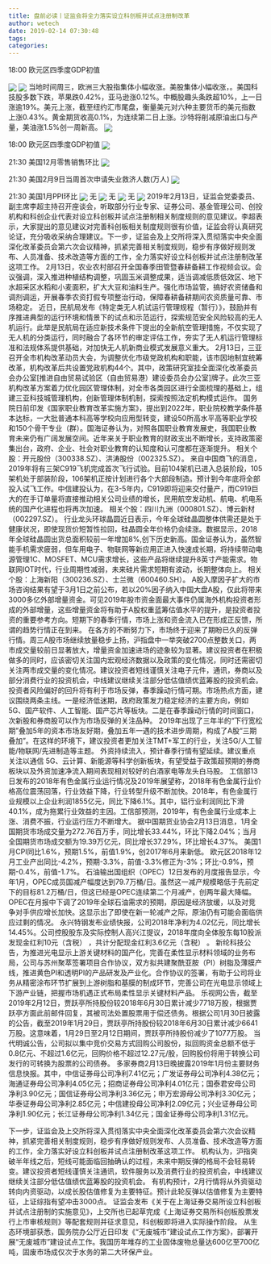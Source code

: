 ```yaml
---
title: 盘前必读丨证监会将全力落实设立科创板并试点注册制改革
author: wetech
date: 2019-02-14 07:30:48
tags: 
categories: 
---
```

18:00 欧元区四季度GDP初值
<!-- more -->
<img align="center" border="0" src="https://imgcdn.yicai.com/uppics/images/2018/11/5795dce2c13c12cd19ef68151420a6d2.jpg" />
<img align="center" border="0" src="https://imgcdn.yicai.com/uppics/images/2019/02/aeb7b21d1203c2f6f22184aac8e6c09d.jpg" />
当地时间周三，欧洲三大股指集体小幅收涨。美股集体小幅收涨，。美国科技股多数下跌，苹果跌0.42%，亚马逊涨0.12%。中概股趣头条跌超10%，上一日涨逾19%。美元上涨，截至纽约汇市尾盘，衡量美元对六种主要货币的美元指数上涨0.43%。黄金期货收高0.1%，为连续第二日上涨。沙特将削减原油出口与产量，美油涨1.5%创一周新高。
<img align="center" border="0" src="https://imgcdn.yicai.com/uppics/images/2018/11/1115fd943822077aad8679290e0a4854.jpg" />
18:00 欧元区四季度GDP初值
<img align="center" border="0" src="https://imgcdn.yicai.com/uppics/images/2019/02/81aac716e37020f1fe2a75314b7e1a45.jpg" />
21:30 美国12月零售销售环比
<img align="center" border="0" src="https://imgcdn.yicai.com/uppics/images/2019/02/97e649f8a64545ad7f6be026e6e75924.jpg" />
21:30 美国2月9日当周首次申请失业救济人数(万人)
<img align="center" border="0" src="https://imgcdn.yicai.com/uppics/images/2018/11/9d8e2d90a2b37391ca779f15a10018b0.jpg" />
21:30 美国1月PPI环比
<img align="center" border="0" src="https://imgcdn.yicai.com/uppics/images/2018/11/3fe87f78bb215979ccf7a8b1a382813c.jpg" />
无
<img align="center" border="0" src="https://imgcdn.yicai.com/uppics/images/2018/11/10271f820278a7057d79730f65d39711.jpg" />
无
<img align="center" border="0" src="https://imgcdn.yicai.com/uppics/images/2019/02/0158947b6b5704d4a5ab55c1025d8f66.jpg" />
无
<img align="center" border="0" src="https://imgcdn.yicai.com/uppics/images/2018/11/781b132626e7c57022d1491e8f3a175c.jpg" />
2019年2月13日，证监会党委委员、副主席李超主持召开座谈会，听取部分行业专家、证券公司、基金管理公司、创投机构和科创企业代表对设立科创板并试点注册制相关制度规则的意见建议。李超表示，大家提出的意见建议对完善科创板相关制度规则很有价值，证监会将认真研究论证，充分吸收采纳合理建议。下一步，证监会及上交所将深入贯彻落实中央全面深化改革委员会第六次会议精神，抓紧完善相关制度规则，稳步有序做好规则发布、人员准备、技术改造等方面的工作，全力落实好设立科创板并试点注册制改革这项工作。
2月13日，农业农村部召开全国春季田管暨春耕备耕工作视频会议。会议强调，深入推进种植结构调整，巩固玉米调整成果，适当调减低质低效区、地下水超采区水稻和小麦面积，扩大大豆和油料生产。强化市场监管，搞好农资储备和调剂调运，开展春季农资打假专项整治行动，保障春耕备耕期间农资质量可靠、市场稳定。
近日，民航局发布《特定类无人机试运行管理规程（暂行）》，鼓励并有序推进典型的运行环境和情景下的试点和示范运行，探索规范安全风险较高的无人机运行。此举是民航局在适应新技术条件下提出的全新航空管理措施，不仅实现了无人机的分类运行，同时融合了各环节的审定评估工作，夯实了无人机运行管理标准和法规体系提供基础，对加快无人机新商业模式发展意义重大。
2月13日，三亚召开全市机构改革动员大会，为调整优化市级党政机构和职能，该市因地制宜统筹改革，机构改革后共设置党政机构44个。其中，政策研究室挂全面深化改革委员会办公室[推进自由贸易试验区（自由贸易港）建设委员会办公室]牌子。此次三亚机构改革方案着力优化园区管理体制，对全市各类园区进行全面梳理的基础上，组建三亚科技城管理机构，创新管理体制机制，探索按照法定机构模式运作。
国务院日前印发《国家职业教育改革实施方案》，提出到2022年，职业院校教学条件基本达标，一大批普通本科高等学校向应用型转变，建设50所高水平高等职业学校和150个骨干专业（群）。国海证券认为，对照各国职业教育发展史，我国职业教育未来仍有广阔发展空间。近年来关于职业教育的财政支出不断增长，支持政策密集出台，政府、企业、社会对职业教育的认知度和认可度都在逐渐提升。
相关个股：开元股份（300338.SZ）、洪涛股份（002325.SZ）。
来自中国商飞的消息，2019年将有三架C919飞机完成首次飞行试验。目前104架机已进入总装阶段，105架机处于部装阶段，106架机正按计划进行各个大部段制造。预计到今年底将全部投入试飞工作。中信建投认为，在3-5年内，C919即将迎来交付量产，而C919巨大的在手订单量将直接推动相关公司业绩的增长，民用航空发动机、航电、机电系统的国产化进程也将再次加速。
相关个股：四川九洲（000801.SZ）、博云新材（002297.SZ）。
行业龙头环球晶圆近日表示，今年全球硅晶圆整体供需还是处于健康状况，即使现货价短暂性拉回，硅晶圆全年价格仍会续涨。数据显示，2018年全球硅晶圆出货总面积较前一年增加8%,创下历史新高。国金证券认为，虽然智能手机需求疲弱，但车用电子、物联网等新应用正进入快速成长期，将持续带动电源管理1C、MOSFET、MCU需求增长，这些产品将继续提升8英寸产能需求。物联网IOT时代，行业周期性减弱，未来硅片需求短期有波动，长期整体向上。
相关个股：上海新阳（300236.SZ）、士兰微（600460.SH）。
A股入摩因子扩大的市场咨询结果有望于3月1日之前公布，若以20%因子纳入中国大盘A股，仅此将带来3000多亿外部增量资金。可见2019年股市资金面最大事件仍属海外机构投资者形成的外部增量，这些增量资金将有助于A股权重蓝筹估值水平的提升，是投资者投资的重要参考方向。短期下的春季行情，市场上涨和资金流入已在形成正反馈，所谓的趋势行情正在到来。
在各方的不断努力下，市场终于迎来了期盼已久的反弹行情。周三A股市场继续放量稳步上扬，沪指盘中一举突破2700点整数关口，两市成交量较前日显著放大，增量资金加速进场的迹象较为显著。建议投资者在积极做多的同时，应该密切关注国内宏观经济数据以及政策的变化情况，同时还需密切关注两市成交量的变化情况。建议投资者短线谨慎关注电子元件，通讯，券商以及部分消费行业的投资机会，中线建议继续关注部分低估值绩优蓝筹股的投资机会。
投资者风险偏好的回升将有利于市场反弹，春季躁动行情可期。市场热点方面，建议围绕两条主线。一是经济低迷期，政府政策发力稳定经济的主要方向，例如5G、国产软件、人工智能、国产芯片等板块。二是在春季躁动行情的时间窗口，次新股和券商股可以作为市场反弹的关注品种。
2019年出现了三年半的“下行宽松期”叠加5年的资本市场友好期，叠加五年一遇的技术进步周期，构成了A股“三期叠加”。在这样的环境下，建议投资者更加关注TMT+军工的行业，关注5G/人工智能/物联网/先进制造等主题。
外资持续流入，预计春季行情有望延续。建议重点关注以通信 5G、云计算、新能源等科学创新板块，有望受益于政策超预期的券商板块以及外资加速净流入期间表现相对较好的白酒家电等龙头白马股。
工信部13日发布的2018年有色金属行业运行情况及2019年展望称，2018年有色金属行业价格高位震荡回落，行业效益下降，行业转型升级不断加快。2018年，有色金属行业规模以上企业利润1855亿元，同比下降6.1%。其中，铝行业利润同比下滑40.1%，成为拖累行业效益的主因。工信部预测，2019年，有色金属行业成本上涨、消费不振，行业运行压力不断增大。
据中国期货业协会2月13日消息，1月全国期货市场成交量为272.76百万手，同比增长33.44%，环比下降2.04%；当月全国期货市场成交额为19.39万亿元，同比增长37.29%，环比增长4.37%。
美国1月CPI同比1.6%，预期1.5%，前值1.9%，创2017年6月来新低。
欧元区2018年12月工业产出同比-4.2%，预期-3.3%，前值-3.3%修正为-3%；环比-0.9%，预期-0.4%，前值-1.7%。
石油输出国组织（OPEC）12日发布的月度报告显示，今年1月，OPEC成员国减产幅度达到79.7万桶/日。虽然这一减产规模略低于先前定下的目标81.2万桶/日，但这已经是OPEC连续第二个月减产，创两年最大降幅。OPEC在月报中下调了2019年全球石油需求的预期，原因是经济放缓，以及对竞争对手供应增长加快。这显示出了即使在新一轮减产之际，原油仍有可能会面临供应过剩的情况。
永兴特钢发布业绩快报，公司2018年净利为4.02亿元，同比增长14.45%。公司控股股东及实际控制人高兴江提议，2018年度向全体股东每10股派发现金红利10元（含税） ，共计分配现金红利3.6亿元（含税） 。
新纶科技公告，为推进光电显示上游关键材料的国产化，完善在柔性显示材料领域的业务布局，公司与苏州聚萃签署项目合作协议，双方拟共建聚酰亚胺（PI）树脂及薄膜产线，推进黄色PI和透明PI的产品研发及产业化。合作协议的签署，有助于公司将业务从精密涂布环节扩展到上游树脂和基膜的制成环节，完善公司在光电显示领域上下游产业链，把握市场机遇正式布局柔性显示关键材料产品。
乐视网公告，截至2019年2月12日，贾跃亭所持股份较2018年6月30日累计减少7718万股，根据贾跃亭方面此前邮件回复，其被司法处置股票用于偿还债务。根据公司1月30日披露的公告，截至2019年1月29日，贾跃亭所持股份较2018年6月30日累计减少6641万股。这意味着，1月29日至2月12日期间，贾跃亭所持股份减少了1077万股。
当代明诚公告，公司拟以集中竞价交易方式回购公司股份，拟回购资金总额不低于0.8亿元、不超过1.6亿元，回购价格不超过12.27元/股，回购股份将用于转换公司发行的可转换为股票的公司债券。
多家券商2月13日晚披露2019年1月份主要财务信息快报。其中，中信证券母公司净利7.41亿元；广发证券母公司净利4.38亿元；海通证券母公司净利4.05亿元；招商证券母公司净利4.01亿元；国泰君安母公司净利3.90亿元；国信证券母公司净利3.36亿元；申万宏源母公司净利3.30亿元；华泰证券母公司净利2.85亿元；中信建投母公司净利2.09亿元；兴业证券母公司净利1.90亿元；长江证券母公司净利1.34亿元；国金证券母公司净利1.31亿元。
 
 
下一步，证监会及上交所将深入贯彻落实中央全面深化改革委员会第六次会议精神，抓紧完善相关制度规则，稳步有序做好规则发布、人员准备、技术改造等方面的工作，全力落实好设立科创板并试点注册制改革这项工作。
机构认为，沪指突破半年线之后，短线可能面临回抽确认的过程，未来中期反弹的格局不会轻易转变。建议投资者短线谨慎关注通讯，软件服务以及消费行业的投资机会，中线建议继续关注部分低估值绩优蓝筹股的投资机会。
有机构预计，2月行情将从外资驱动转向内资驱动，以成长股估值修复为主要特征。预计此轮反弹以估值修复为主要特征，上证综指有望冲击3000点。
证监会发布《关于在上海证券交易所设立科创板并试点注册制的实施意见》，上交所也已起草完成《上海证券交易所科创板股票发行上市审核规则》等配套规则并征求意见，科创板即将进入实际操作阶段。
从生态环境部获悉，国务院办公厅近日印发《“无废城市”建设试点工作方案》，部署开展“无废城市”建设试点工作。我国历年堆存的工业固体废物总量达600亿至700亿吨，固废市场成仅次于水务的第二大环保产业。
